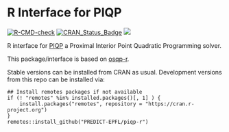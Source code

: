 # R Interface for PIQP

[![R-CMD-check](https://github.com/PREDICT-EPFL/piqp-r/actions/workflows/R-CMD-check.yaml/badge.svg)](https://github.com/oxfordcontrol/clarabel-r/actions/workflows/R-CMD-check.yaml)
[![CRAN\_Status\_Badge](https://www.r-pkg.org/badges/version/piqp)](https://cran.r-project.org/package=piqp)
[![](https://cranlogs.r-pkg.org/badges/piqp)](https://CRAN.R-project.org/package=piqp)

R interface for [PIQP](https://predict-epfl.github.io/piqp/) a Proximal Interior Point Quadratic Programming solver.

This package/interface is based on [osqp-r](https://github.com/osqp/osqp-r).

Stable versions can be installed from CRAN as usual. Development
versions from this repo can be installed via:

```
## Install remotes packages if not available
if (! "remotes" %in% installed.packages()[, 1] ) {
	install.packages("remotes", repository = "https://cran.r-project.org")
}
remotes::install_github("PREDICT-EPFL/piqp-r")
```
